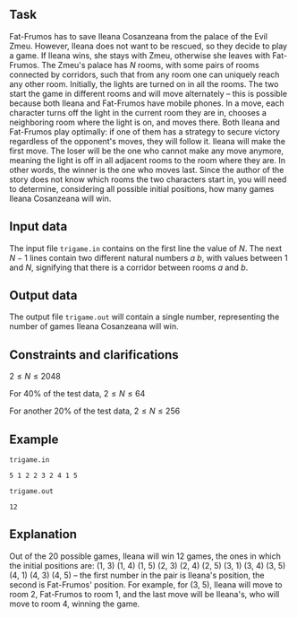 ## Task

Fat-Frumos has to save Ileana Cosanzeana from the palace of the Evil Zmeu. However, Ileana does not want to be rescued, so they decide to play a game. If Ileana wins, she stays with Zmeu, otherwise she leaves with Fat-Frumos. The Zmeu's palace has $N$ rooms, with some pairs of rooms connected by corridors, such that from any room one can uniquely reach any other room. Initially, the lights are turned on in all the rooms. The two start the game in different rooms and will move alternately $\text{--}$ this is possible because both Ileana and Fat-Frumos have mobile phones. In a move, each character turns off the light in the current room they are in, chooses a neighboring room where the light is on, and moves there. Both Ileana and Fat-Frumos play optimally: if one of them has a strategy to secure victory regardless of the opponent's moves, they will follow it. Ileana will make the first move. The loser will be the one who cannot make any move anymore, meaning the light is off in all adjacent rooms to the room where they are. In other words, the winner is the one who moves last. Since the author of the story does not know which rooms the two characters start in, you will need to determine, considering all possible initial positions, how many games Ileana Cosanzeana will win. 

## Input data

The input file `trigame.in` contains on the first line the value of $N$. The next $N -1$ lines contain two different natural numbers $a$ $b$, with values between 1 and $N$, signifying that there is a corridor between rooms $a$ and $b$. 

## Output data

The output file `trigame.out` will contain a single number, representing the number of games Ileana Cosanzeana will win. 

## Constraints and clarifications

$2 \leq N \leq 2048$ 

For 40% of the test data, $2 \leq N \leq 64$ 

For another 20% of the test data, $2 \leq N \leq 256$ 

## Example

`trigame.in` 

`5 1 2 2 3 2 4 1 5` 

`trigame.out` 

`12` 

## Explanation

Out of the 20 possible games, Ileana will win 12 games, the ones in which the initial positions are: (1, 3) (1, 4) (1, 5) (2, 3) (2, 4) (2, 5) (3, 1) (3, 4) (3, 5) (4, 1) (4, 3) (4, 5) $\text{--}$ the first number in the pair is Ileana's position, the second is Fat-Frumos' position. For example, for (3, 5), Ileana will move to room 2, Fat-Frumos to room 1, and the last move will be Ileana's, who will move to room 4, winning the game.